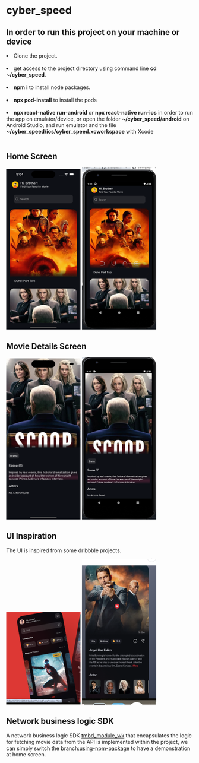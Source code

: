 # cyber_speed


## In order to run this project on your machine or device

  <li>Clone the project. </li><br>
  <li>get access to the project directory using command line <b>cd ~/cyber_speed</b>.</li><br>
  <li><b>npm i</b> to install node packages.</li><br>
  <li><b>npx pod-install</b> to install the pods</li><br>
  <li><b>npx react-native run-android</b> or <b>npx react-native run-ios</b> in order to run the app on emulator/device, or open the folder  <b>~/cyber_speed/android</b> on Android Studio, and run emulator and  the file   <b>~/cyber_speed/ios/cyber_speed.xcworkspace</b> with Xcode </li><br>
  
## Home Screen
<p align="left">
  <img src="./src/assets/images/home_ios.png" width="200" title="ios home screen">
  <img src="./src/assets/images/home_android.png" width="200" title="android home screen">
</p>

## Movie Details Screen
<p align="left">
  <img src="./src/assets/images/movie_details_ios.png" width="200" title="ios movie details screen">
  <img src="./src/assets/images/movie_details_android.png" width="200" title="android movie details screen">
</p>

## UI Inspiration
<p>The UI is inspired from some dribbble projects.</p>
<p align="left">
  <img src="./src/assets/images/home_inspiration.png" width="200" title="ios movie details screen">
  <img src="./src/assets/images/movie_details_inspiration.png" width="200" title="android movie details screen">
</p>

## Network business logic SDK 
A network business logic SDK [tmbd_module_wk](https://www.npmjs.com/package/tmbd_module_wk) that encapsulates the logic for fetching movie data from the API is implemented within the project, we can simply switch the branch:[using-npm-package](https://github.com/0wissem/cyber_speed/tree/using-npm-package) to have a demonstration at home screen.

